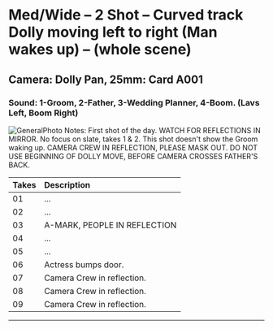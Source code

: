 # Med/Wide – 2 Shot – Curved track Dolly moving left to right (Man wakes up) – (whole scene)

## Camera: Dolly Pan, 25mm: Card A001

### Sound: 1-Groom, 2-Father, 3-Wedding Planner, 4-Boom. (Lavs Left, Boom Right)

![GeneralPhoto][]
Notes: First shot of the day. WATCH FOR REFLECTIONS IN MIRROR. No focus on slate, takes 1 & 2. This shot doesn't show the Groom waking up. CAMERA CREW IN REFLECTION, PLEASE MASK OUT. DO NOT USE BEGINNING OF DOLLY MOVE, BEFORE CAMERA CROSSES FATHER'S BACK.

| Takes | Description |
|:---|:----|
| 01 | ... |
| 02 | ... |
| 03 | A-MARK, PEOPLE IN REFLECTION |
| 04 | ... |
| 05 | ... |
| 06 | Actress bumps door. |
| 07 | Camera Crew in reflection. |
| 08 | Camera Crew in reflection. |
| 09 | Camera Crew in reflection. |

----


[GeneralPhoto]:  https://github.com/jingleheimer/CelebrateForever/images/3B.JPG